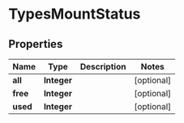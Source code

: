 # TypesMountStatus

## Properties
Name | Type | Description | Notes
------------ | ------------- | ------------- | -------------
**all** | **Integer** |  |  [optional]
**free** | **Integer** |  |  [optional]
**used** | **Integer** |  |  [optional]
